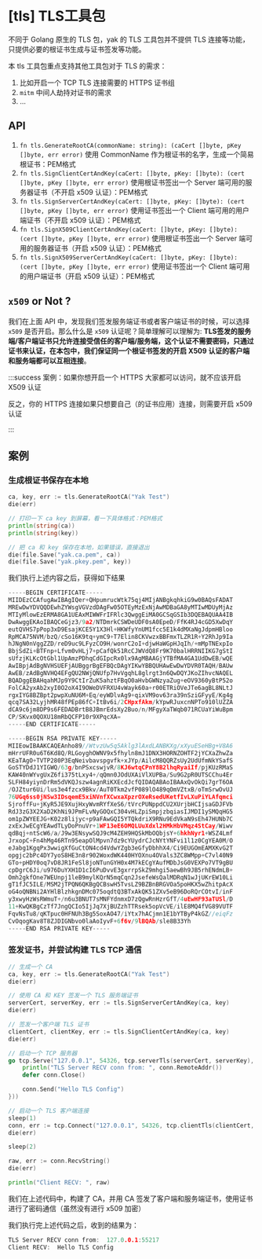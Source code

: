 
# [tls] TLS工具包

不同于 Golang 原生的 TLS 包，yak 的 TLS 工具包并不提供 TLS 连接等功能，只提供必要的根证书生成与证书签发等功能。

本 tls 工具包重点支持其他工具包对于 TLS 的需求：

1. 比如开启一个 TCP TLS 连接需要的 HTTPS 证书组
1. `mitm` 中间人劫持对证书的需求
1. ...

## API

1. `fn tls.GenerateRootCA(commonName: string): (caCert []byte, pKey []byte, err error)` 使用 CommonName 作为根证书的名字，生成一个简易根证书：PEM格式
1. `fn tls.SignClientCertAndKey(caCert: []byte, pKey: []byte): (cert []byte, pKey []byte, err error)` 使用根证书签出一个 Server 端可用的服务器证书（不开启 x509 认证）：PEM格式
1. `fn tls.SignServerCertAndKey(caCert: []byte, pKey: []byte): (cert []byte, pKey []byte, err error)` 使用证书签出一个 Client 端可用的用户端证书（不开启 x509 认证）：PEM格式
1. `fn tls.SignX509ClientCertAndKey(caCert: []byte, pKey: []byte): (cert []byte, pKey []byte, err error)` 使用根证书签出一个 Server 端可用的服务器证书（开启 x509 认证）：PEM格式
1. `fn tls.SignX509ServerCertAndKey(caCert: []byte, pKey: []byte): (cert []byte, pKey []byte, err error)` 使用证书签出一个 Client 端可用的用户端证书（开启 x509 认证）：PEM格式

## `x509` or Not ?

我们在上面 API 中，发现我们签发服务端证书或者客户端证书的时候，可以选择 `x509` 是否开启。那么什么是 `x509` 认证呢？简单理解可以理解为: **TLS签发的服务端/客户端证书只允许连接受信任的客户端/服务端，这个认证不需要密码，只通过证书来认证，在本包中，我们保证同一个根证书签发的开启 X509 认证的客户端和服务端都可以互相连接**。

:::success 案例：如果你想开启一个 HTTPS 大家都可以访问，就不应该开启 X509 认证

反之，你的 HTTPS 连接如果只想要自己（的证书应用）连接，则需要开启 x509 认证

:::

## 案例

### 生成根证书保存在本地

```go
ca, key, err := tls.GenerateRootCA("Yak Test")
die(err)

// 打印一下 ca key 到屏幕，看一下具体格式：PEM格式
println(string(ca))
println(string(key))

// 把 ca 和 key 保存在本地，如果错误，直接退出
die(file.Save("yak.ca.pem", ca))
die(file.Save("yak.pkey.pem", key))
```

我们执行上述内容之后，获得如下结果

```go
-----BEGIN CERTIFICATE-----
MIIDEzCCAfugAwIBAgIQer+QHpumrucWtk75qj4MIjANBgkqhkiG9w0BAQsFADAT
MREwDwYDVQQDEwhZYWsgVGVzdDAgFw05OTEyMzExNjAwMDBaGA8yMTIwMDUyMjAz
MTIyMlowEzERMA8GA1UEAxMIWWFrIFRlc3QwggEiMA0GCSqGSIb3DQEBAQUAA4IB
DwAwggEKAoIBAQCeGjz3/9a2/NTDmrkCSWDeUDF0sA0EpeD/FfK4RJ4cGD5XwDqY
eutQVHS7pPop3xD9EsajKCE5Y1X3Hl+HKWfyYnUM1fcc5E1k4dMXaNgJdpmHBloo
RpMCA75NVM/bzQ/cSo16K9tq+ymC9+T7Elin8CKVwzxBBFmxTLZR1R+Y2RhJp9Ia
hJNgN0nVggZZD/reD9uc9LFyzCO9H/wonrC2oI+djwHaWGpHJqIh/+mMpTNExpIo
BbjSdZi+BTFnp+Lfvm0vHLj7+pCafQk51RcCJWVdQ8Fr9K70balHRRNIIKG7gStI
sUfzjKLKcOtGbl1UpAmzPDhqCdGIpcRx0lx9AgMBAAGjYTBfMA4GA1UdDwEB/wQE
AwIBpjAdBgNVHSUEFjAUBggrBgEFBQcDAgYIKwYBBQUHAwEwDwYDVR0TAQH/BAUw
AwEB/zAdBgNVHQ4EFgQU2NWjQNUfp7HvVgqhL8glrgt3n6QwDQYJKoZIhvcNAQEL
BQADggEBAHqahMJp9Y9CtIrZuK5ahztFBqO0aHvbGWNzyaZug+eOV9360yBtP52o
FolCA2yxAb2xyI0O2oX4I9OWeDVFRXU4vWayk60a+r00ETRiOVeJTe6agBL8NLtJ
rgxIYG8BZBpt2pwpXuNU6M+Eq/eyWDlvAg9+qixVM9ov63ra39nSziGFyyE/Kg4g
qcq7SA32LyjhMR48fPEp86fC+ItBv6i/2CHpxfAkm/kYpwRJuxcnNPTo910lUZZA
dCA9c6jm8DP9s6FEDADBrtB8JBmrEdsXy2Buo/n/MFgyXaTWqb071RCUaYiWuBpm
CP/SKvx0QOXU18mRbQCFP10r9XPqcXA=
-----END CERTIFICATE-----

-----BEGIN RSA PRIVATE KEY-----
MIIEowIBAAKCAQEAnho89//WtvzUw5q5Aklg3lAxdLANBKXg/xXyuESeHBg+V8A6
mHrrUFR0u6T6Kd8Q/RLGoyghOWNV9x5fhyln8mJ1DNX3HORNZOHTF2jYCXaZhwZa
KEaTAgO+TVTP280P3EqNeivbavspgvfk+xJYp/AilcM8QQRZsUy2UdUfmNkYSafS
GoSTYDdJ1YIGWQ/63g/bnPSxcswjvR/8KJ6wtqCPnY8B2lhqRyaiIf/pjKUzRMaS
KAW40nWYvgUxZ6fi375tLxy4+/qQmn0JOdUXAiVlXUPBa/Su9G2pR0UTSCChu4Er
SLFH84yiynDrRm5dVKQJszw4agnRiKXEcdJcfQIDAQABAoIBAAxQvOkQi7grT6OA
/OJZtur6Ui/lus3e4fzcx9Bkv/AuT0Tkm2vfP089lO489qOmVZtxB/oTmSrwOvUJ
76UGq6ss0jNSw3IDsqemE5xiNVnfXCwxaXpzrOXeRsedUKetfIvLXuPiYLAfqmci
SjroffFu+jKyR5JE9XujHxyWvmRYfXeS6/tVrcPUNppdCU2XUrjbHCIjsaGDJFVb
RdJ3zG3X2XaD2KhNi9JPmFLvNyGOQxC304vHLZpiSmpjzbqiasIJMDI1ySMQqHG5
om1pZWYEEJG+K02z8lijyc+p9aFAwGQI5YTQkdriX9RNu9EdVkaN9sEh47HUNb7C
zxExJwECgYEAwdTLyDoPnuVr+1WF13eE6OMQLUuXdxl2HMkHbVMqz4StCay/Wiwv
qdBqj+ntScW6/a/J9w3ENsywSQJ9cM4ZEH9HQSkMbOQbjsY+6hkhNyr1+WSZ4Lmf
JrxopC+Fn4hMg46RTn95eapOlMpvn7dz9cYUydrCJcNYtYNFvi1l1z0CgYEA0M/O
eJabg1KgqPx3wwigXfGuCtON4cd4VdwYZgb3eGfyDbhhX4/Ci9EUGOmEAMXKvG2T
opgjc2bPc4DY7yoS8HE3n8r902WoxdWK440HYOXnu4OVals3ZC8WMpp+C7vl40N9
GTo+pHDY0oq7vD8JR1FeSl8joNTunGYH0x4M7kECgYAufMDbJsG0VEXPo7VT9gBU
cpDgrC6Ji/u976DuYXH1D1cI6PuDvvE3gxrrpSkZ9mhgi5aewBh9JB5rhENdmLB+
Omh2gkfOne7WEUnpj1leB9mylKQrN5mqCqn2JsefeWsQalMDRqN1wJjUKrEW10Li
gT1fJC5ILE/MSM2jTPQN6QKBgQCBswH5TvsLZ9BZBnBRGVOa5poHKX5wZhitpAcX
oG4oQNBNi2AYHlBlzhkgnDMc075oqdtQ3BTxAkQK51ZXv5eB96DoRQrCOtvI/inF
y3xwyHzWsRWmuT+/n6u3BNUT7sMNFYdnmxD7zQgwRnHzrGfT/4uEwHF93aTUSl/D
11+KwQKBgCzTf7JngQCIo5IjJq7XjBUZzhTTRsek5opVcVE/ilE8MQ4fVG89VUTF
FqvNsTu8/qKTpuc0HFNUh3Bg5SoxAO47/iYtx7hACjmn1E1bYTByP4kGZ//eiqFz
CvOqogKav8T8ZJDIGNbvo0laAoIyvF+6f6v/9lBQAb/sle8B33Yh
-----END RSA PRIVATE KEY-----

```

### 签发证书，并尝试构建 TLS TCP 通信

```go
// 生成一个 CA
ca, key, err := tls.GenerateRootCA("Yak Test")
die(err)

// 使用 CA 和 KEY 签发一个 TLS 服务端证书
serverCert, serverKey, err := tls.SignServerCertAndKey(ca, key)
die(err)

// 签发一个客户端 TLS 证书
clientCert, clientKey, err := tls.SignClientCertAndKey(ca, key)
die(err)

// 启动一个 TCP 服务器
go tcp.Serve("127.0.0.1", 54326, tcp.serverTls(serverCert, serverKey), tcp.serverCallback(func(conn){
    println("TLS Server RECV conn from: ", conn.RemoteAddr())
    defer conn.Close()

    conn.Send("Hello TLS Config")
}))

// 启动一个 TLS 客户端连接
sleep(1)
conn, err := tcp.Connect("127.0.0.1", 54326, tcp.clientTls(clientCert, clientKey))
die(err)

sleep(2)

raw, err := conn.RecvString()
die(err)

println("Client RECV: ", raw)
```

我们在上述代码中，构建了 CA，并用 CA 签发了客户端和服务端证书，使用证书进行了密码通信（虽然没有进行 x509 加密）

我们执行完上述代码之后，收到的结果为：

```go
TLS Server RECV conn from:  127.0.0.1:55217
Client RECV:  Hello TLS Config
```